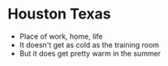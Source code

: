 # Houston Texas

* Place of work, home, life
* It doesn't get as cold as the training room
* But it does get pretty warm in the summer
